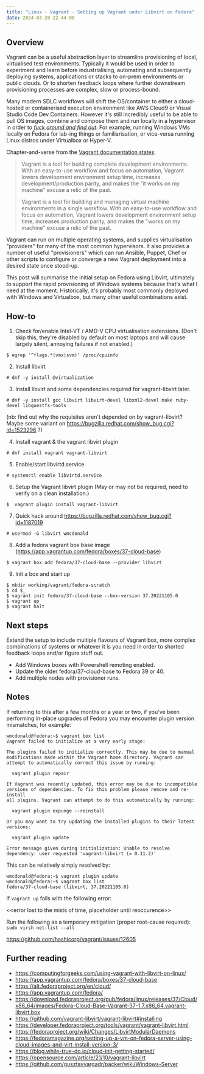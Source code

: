 ```yaml
---
title: "Linux - Vagrant - Setting up Vagrant under Libvirt on Fedora"
date: 2024-03-20 22-44-00
---
```


## Overview
Vagrant can be a useful abstraction layer to streamline provisioning of local, virtualised test environments. Typically it would be used in order to experiment and learn before industrialising, automating and subsequently deploying systems, applications or stacks to on-prem environments or public clouds. Or to shorten feedback loops where further downstream provisioning processes are complex, slow or process-bound.

Many modern SDLC workflows will shift the OS/container to either a cloud-hosted or containerised execution environment like AWS Cloud9 or Visual Studio Code Dev Containers. However it's still incredibly useful to be able to pull OS images, combine and compose them and run locally in a hypervisor in order to [_fuck around and find out_](https://knowyourmeme.com/memes/fuck-around-and-find-out-fafo). For example, running Windows VMs locally on Fedora for lab-ing things or familiarisation, or vice-versa running Linux distros under Virtualbox or Hyper-V.

Chapter-and-verse from the [Vagrant documentation states](https://developer.hashicorp.com/vagrant/tutorials/getting-started/getting-started-index):

> Vagrant is a tool for building complete development environments. With an easy-to-use workflow and focus on automation, Vagrant lowers development environment setup time, increases development/production parity, and makes the "it works on my machine" excuse a relic of the past.
>
> Vagrant is a tool for building and managing virtual machine environments in a single workflow. With an easy-to-use workflow and focus on automation, Vagrant lowers development environment setup time, increases production parity, and makes the "works on my machine" excuse a relic of the past.

Vagrant can run on multiple operating systems, and supplies virtualisation "providers" for many of the most common hypervisors.  It also provides a number of useful "provisioners" which can run Ansible, Puppet, Chef or other scripts to configure or converge a new Vagrant deployment into a desired state once stood-up.

This post will summarise the initial setup on Fedora using Libvirt, ultimately to support the rapid provisioning of Windows systems because that's what I need at the moment.  Historically, it's probably most commonly deployed with Windows and Virtualbox, but many other useful combinations exist. 

## How-to
1. Check for/enable Intel-VT / AMD-V CPU virtualisation extensions. (Don't skip this, they're disabled by default on most laptops and will cause largely silent, annoying failures if not enabled.)
  ```
  $ egrep '^flags.*(vmx|svm)' /proc/cpuinfo
  ```

2. Install libvirt
  ```
  # dnf -y install @virtualization
  ```

3. Install libvirt and some dependencies required for vagrant-libvirt later.
  ```
  # dnf -y install gcc libvirt libvirt-devel libxml2-devel make ruby-devel libguestfs-tools
  ```

  (nb: find out why the requisites aren't depended on by vagrant-libvirt? Maybe some variant on https://bugzilla.redhat.com/show_bug.cgi?id=1523296 ?)

4. Install vagrant & the vagrant libvirt plugin
  ```
  # dnf install vagrant vagrant-libvirt
  ```

5. Enable/start libvirtd.service
  ```
  # systemctl enable libvirtd.service
  ```

6. Setup the Vagrant libvirt plugin (May or may not be required, need to verify on a clean installation.)
  ```
  $  vagrant plugin install vagrant-libvirt
  ```

7. Quick hack around https://bugzilla.redhat.com/show_bug.cgi?id=1187019
  ```
  # usermod -G libvirt wmcdonald
  ```

8. Add a fedora vagrant box base image (https://app.vagrantup.com/fedora/boxes/37-cloud-base)
  ```
  $ vagrant box add fedora/37-cloud-base --provider libvirt
  ```

9. Init a box and start up
  ```
  $ mkdir working/vagrant/fedora-scratch
  $ cd $_
  $ vagrant init fedora/37-cloud-base --box-version 37.20221105.0
  $ vagrant up
  $ vagrant halt
  ```

## Next steps
Extend the setup to include multiple flavours of Vagrant box, more complex combinations of systems or whatever it is you need in order to shorted feedback loops and/or figure stuff out.

- Add Windows boxes with Powershell remoting enabled. 
- Update the older fedora/37-cloud-base to Fedora 39 or 40.
- Add multiple nodes with provisioner runs.

## Notes
If returning to this after a few months or a year or two, if you've been performing in-place upgrades of Fedora you may encounter plugin version mismatches, for example:
```
wmcdonald@fedora:~$ vagrant box list
Vagrant failed to initialize at a very early stage:

The plugins failed to initialize correctly. This may be due to manual
modifications made within the Vagrant home directory. Vagrant can
attempt to automatically correct this issue by running:

  vagrant plugin repair

If Vagrant was recently updated, this error may be due to incompatible
versions of dependencies. To fix this problem please remove and re-install
all plugins. Vagrant can attempt to do this automatically by running:

  vagrant plugin expunge --reinstall

Or you may want to try updating the installed plugins to their latest
versions:

  vagrant plugin update

Error message given during initialization: Unable to resolve dependency: user requested 'vagrant-libvirt (= 0.11.2)'
```
This can be relatively simply resolved by:
```
wmcdonald@fedora:~$ vagrant plugin update
wmcdonald@fedora:~$ vagrant box list
fedora/37-cloud-base (libvirt, 37.20221105.0)
```

If `vagrant up` fails with the following error:

<<error lost to the mists of time, placeholder until reoccurence>>

Run the following as a temporary mitigation (proper root-cause required):
```sudo virsh net-list --all```

https://github.com/hashicorp/vagrant/issues/12605

## Further reading
- https://computingforgeeks.com/using-vagrant-with-libvirt-on-linux/
- https://app.vagrantup.com/fedora/boxes/37-cloud-base
- https://alt.fedoraproject.org/en/cloud/
- https://app.vagrantup.com/fedora/
- https://download.fedoraproject.org/pub/fedora/linux/releases/37/Cloud/x86_64/images/Fedora-Cloud-Base-Vagrant-37-1.7.x86_64.vagrant-libvirt.box
- https://github.com/vagrant-libvirt/vagrant-libvirt#installing
- https://developer.fedoraproject.org/tools/vagrant/vagrant-libvirt.html
- https://fedoraproject.org/wiki/Changes/LibvirtModularDaemons
- https://fedoramagazine.org/setting-up-a-vm-on-fedora-server-using-cloud-images-and-virt-install-version-3/
- https://blog.while-true-do.io/cloud-init-getting-started/
- https://opensource.com/article/21/10/vagrant-libvirt
- https://github.com/gusztavvargadr/packer/wiki/Windows-Server
